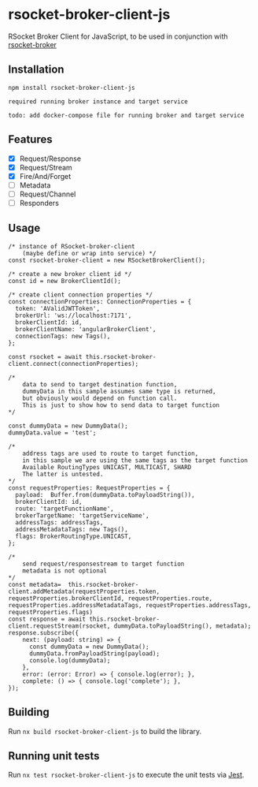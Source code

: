 # rsocket-broker-client-js

RSocket Broker Client for JavaScript, 
to be used in conjunction with  [rsocket-broker](https://github.com/rsocket-broker/rsocket-broker)

## Installation 

    npm install rsocket-broker-client-js

    required running broker instance and target service

    todo: add docker-compose file for running broker and target service

## Features

- [x] Request/Response
- [x] Request/Stream
- [x] Fire/And/Forget
- [ ] Metadata
- [ ] Request/Channel
- [ ] Responders

## Usage

    /* instance of RSocket-broker-client 
        (maybe define or wrap into service) */
    const rsocket-broker-client = new RSocketBrokerClient();

    /* create a new broker client id */
    const id = new BrokerClientId();

    /* create client connection properties */
    const connectionProperties: ConnectionProperties = {
      token: 'AValidJWTToken',
      brokerUrl: 'ws://localhost:7171',
      brokerClientId: id,
      brokerClientName: 'angularBrokerClient',
      connectionTags: new Tags(),
    };

    const rsocket = await this.rsocket-broker-client.connect(connectionProperties);

    /*  
        data to send to target destination function, 
        dummyData in this sample assumes same type is returned, 
        but obviously would depend on function call. 
        This is just to show how to send data to target function
    */

    const dummyData = new DummyData();
    dummyData.value = 'test';

    /* 
        address tags are used to route to target function, 
        in this sample we are using the same tags as the target function
        Available RoutingTypes UNICAST, MULTICAST, SHARD
        The latter is untested.
    */
    const requestProperties: RequestProperties = {
      payload:  Buffer.from(dummyData.toPayloadString()),
      brokerClientId: id,
      route: 'targetFunctionName',
      brokerTargetName: 'targetServiceName',
      addressTags: addressTags,
      addressMetadataTags: new Tags(),
      flags: BrokerRoutingType.UNICAST,
    };  
    
    /* 
        send request/responsestream to target function
        metadata is not optional
    */
    const metadata=  this.rsocket-broker-client.addMetadata(requestProperties.token, requestProperties.brokerClientId, requestProperties.route, requestProperties.addressMetadataTags, requestProperties.addressTags, requestProperties.flags)
    const response = await this.rsocket-broker-client.requestStream(rsocket, dummyData.toPayloadString(), metadata);
    response.subscribe({
        next: (payload: string) => {
          const dummyData = new DummyData();
          dummyData.fromPayloadString(payload);
          console.log(dummyData);
        },
        error: (error: Error) => { console.log(error); },
        complete: () => { console.log('complete'); },
    });


## Building

Run `nx build rsocket-broker-client-js` to build the library.

## Running unit tests

Run `nx test rsocket-broker-client-js` to execute the unit tests via [Jest](https://jestjs.io).
